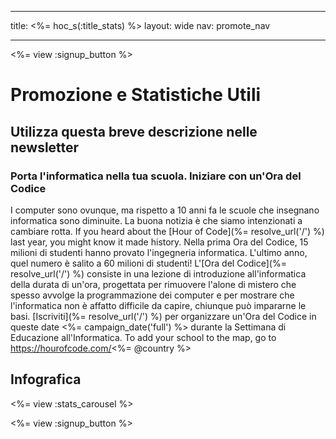 * * *

title: <%= hoc_s(:title_stats) %> layout: wide nav: promote_nav

* * *

<%= view :signup_button %>

# Promozione e Statistiche Utili

## Utilizza questa breve descrizione nelle newsletter

### Porta l'informatica nella tua scuola. Iniziare con un'Ora del Codice

I computer sono ovunque, ma rispetto a 10 anni fa le scuole che insegnano informatica sono diminuite. La buona notizia è che siamo intenzionati a cambiare rotta. If you heard about the [Hour of Code](%= resolve_url('/') %) last year, you might know it made history. Nella prima Ora del Codice, 15 milioni di studenti hanno provato l'ingegneria informatica. L'ultimo anno, quel numero è salito a 60 milioni di studenti! L'[Ora del Codice](%= resolve_url('/') %) consiste in una lezione di introduzione all'informatica della durata di un'ora, progettata per rimuovere l'alone di mistero che spesso avvolge la programmazione dei computer e per mostrare che l'informatica non è affatto difficile da capire, chiunque può impararne le basi. [Iscriviti](%= resolve_url('/') %) per organizzare un'Ora del Codice in queste date <%= campaign_date('full') %> durante la Settimana di Educazione all'Informatica. To add your school to the map, go to https://hourofcode.com/<%= @country %>

## Infografica

<%= view :stats_carousel %>

<%= view :signup_button %>